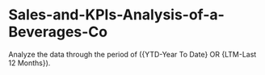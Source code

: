 # Sales-and-KPIs-Analysis-of-a-Beverages-Co
Analyze the data through the period of ({YTD-Year To Date} OR {LTM-Last 12 Months}).
